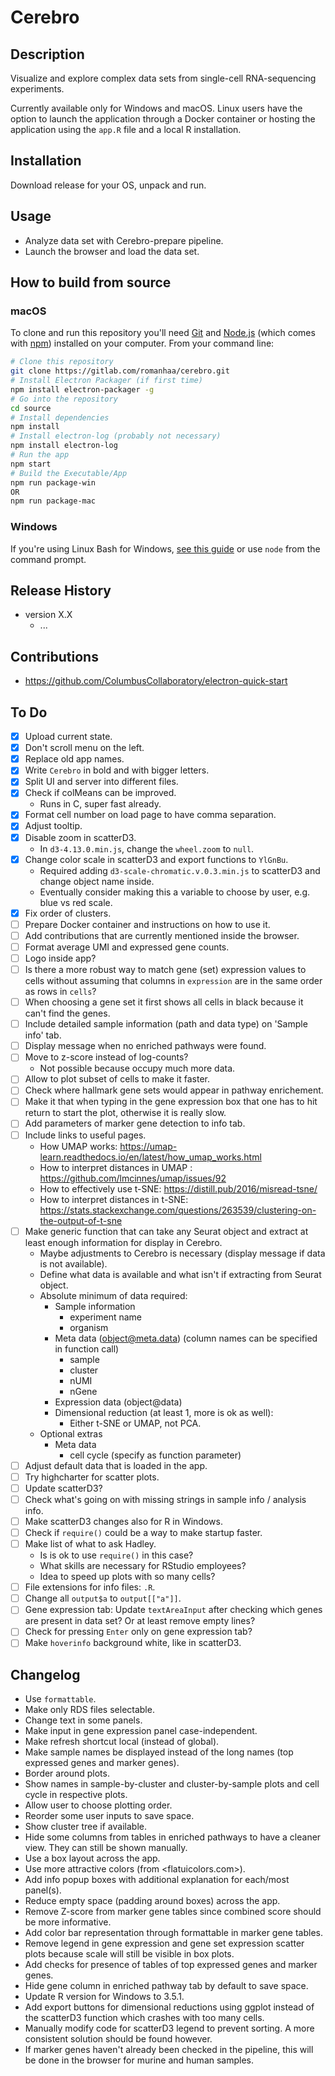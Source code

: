 # Cerebro

## Description

Visualize and explore complex data sets from single-cell RNA-sequencing experiments.

Currently available only for Windows and macOS.
Linux users have the option to launch the application through a Docker container or hosting the application using the `app.R` file and a local R installation.

## Installation

Download release for your OS, unpack and run.

## Usage

* Analyze data set with Cerebro-prepare pipeline.
* Launch the browser and load the data set.

## How to build from source

### macOS

To clone and run this repository you'll need [Git](https://git-scm.com) and [Node.js](https://nodejs.org/en/download/) (which comes with [npm](http://npmjs.com)) installed on your computer. From your command line:

```bash
# Clone this repository
git clone https://gitlab.com/romanhaa/cerebro.git
# Install Electron Packager (if first time)
npm install electron-packager -g 
# Go into the repository
cd source
# Install dependencies
npm install
# Install electron-log (probably not necessary)
npm install electron-log
# Run the app
npm start
# Build the Executable/App
npm run package-win
OR
npm run package-mac 
```

### Windows

If you're using Linux Bash for Windows, [see this guide](https://www.howtogeek.com/261575/how-to-run-graphical-linux-desktop-applications-from-windows-10s-bash-shell/) or use `node` from the command prompt.

## Release History

* version X.X
  * ...

## Contributions

* <https://github.com/ColumbusCollaboratory/electron-quick-start>

## To Do

* [x] Upload current state.
* [x] Don't scroll menu on the left.
* [x] Replace old app names.
* [x] Write `Cerebro` in bold and with bigger letters.
* [x] Split UI and server into different files.
* [x] Check if colMeans can be improved.
  * Runs in C, super fast already.
* [x] Format cell number on load page to have comma separation.
* [x] Adjust tooltip.
* [x] Disable zoom in scatterD3.
  * In `d3-4.13.0.min.js`, change the `wheel.zoom` to `null`.
* [x] Change color scale in scatterD3 and export functions to `YlGnBu`.
  * Required adding `d3-scale-chromatic.v.0.3.min.js` to scatterD3 and change object name inside.
  * Eventually consider making this a variable to choose by user, e.g. blue vs red scale.
* [x] Fix order of clusters.
* [ ] Prepare Docker container and instructions on how to use it.
* [ ] Add contributions that are currently mentioned inside the browser.
* [ ] Format average UMI and expressed gene counts.
* [ ] Logo inside app?
* [ ] Is there a more robust way to match gene (set) expression values to cells without assuming that columns in `expression` are in the same order as rows in `cells`?
* [ ] When choosing a gene set it first shows all cells in black because it can't find the genes.
* [ ] Include detailed sample information (path and data type) on 'Sample info' tab.
* [ ] Display message when no enriched pathways were found.
* [ ] Move to z-score instead of log-counts?
    * Not possible because occupy much more data.
* [ ] Allow to plot subset of cells to make it faster.
* [ ] Check where hallmark gene sets would appear in pathway enrichement.
* [ ] Make it that when typing in the gene expression box that one has to hit return to start the plot, otherwise it is really slow.
* [ ] Add parameters of marker gene detection to info tab.
* [ ] Include links to useful pages.
  * How UMAP works: <https://umap-learn.readthedocs.io/en/latest/how_umap_works.html>
  * How to interpret distances in UMAP : <https://github.com/lmcinnes/umap/issues/92>
  * How to effectively use t-SNE: <https://distill.pub/2016/misread-tsne/>
  * How to interpret distances in t-SNE: <https://stats.stackexchange.com/questions/263539/clustering-on-the-output-of-t-sne>
* [ ] Make generic function that can take any Seurat object and extract at least enough information for display in Cerebro.
  * Maybe adjustments to Cerebro is necessary (display message if data is not available).
  * Define what data is available and what isn't if extracting from Seurat object.
  * Absolute minimum of data required:
    * Sample information
      * experiment name
      * organism
    * Meta data (object@meta.data) (column names can be specified in function call)
      * sample
      * cluster
      * nUMI
      * nGene
    * Expression data (object@data)
    * Dimensional reduction (at least 1, more is ok as well):
      * Either t-SNE or UMAP, not PCA.
  * Optional extras
    * Meta data
      * cell cycle (specify as function parameter)
* [ ] Adjust default data that is loaded in the app.
* [ ] Try highcharter for scatter plots.
* [ ] Update scatterD3?
* [ ] Check what's going on with missing strings in sample info / analysis info.
* [ ] Make scatterD3 changes also for R in Windows.
* [ ] Check if `require()` could be a way to make startup faster.
* [ ] Make list of what to ask Hadley.
  * Is is ok to use `require()` in this case?
  * What skills are necessary for RStudio employees?
  * Idea to speed up plots with so many cells?
* [ ] File extensions for info files: `.R`.
* [ ] Change all `output$a` to `output[["a"]]`.
* [ ] Gene expression tab: Update `textAreaInput` after checking which genes are present in data set? Or at least remove empty lines?
* [ ] Check for pressing `Enter` only on gene expression tab?
* [ ] Make `hoverinfo` background white, like in scatterD3.

## Changelog

* Use `formattable`.
* Make only RDS files selectable.
* Change text in some panels.
* Make input in gene expression panel case-independent.
* Make refresh shortcut local (instead of global).
* Make sample names be displayed instead of the long names (top expressed genes and marker genes).
* Border around plots.
* Show names in sample-by-cluster and cluster-by-sample plots and cell cycle in respective plots.
* Allow user to choose plotting order.
* Reorder some user inputs to save space.
* Show cluster tree if available.
* Hide some columns from tables in enriched pathways to have a cleaner view. They can still be shown manually.
* Use a box layout across the app.
* Use more attractive colors (from <flatuicolors.com>).
* Add info popup boxes with additional explanation for each/most panel(s).
* Reduce empty space (padding around boxes) across the app.
* Remove Z-score from marker gene tables since combined score should be more informative.
* Add color bar representation through formattable in marker gene tables.
* Remove legend in gene expression and gene set expression scatter plots because scale will still be visible in box plots.
* Add checks for presence of tables of top expressed genes and marker genes.
* Hide gene column in enriched pathway tab by default to save space.
* Update R version for Windows to 3.5.1.
* Add export buttons for dimensional reductions using ggplot instead of the scatterD3 function which crashes with too many cells.
* Manually modify code for scatterD3 legend to prevent sorting. A more consistent solution should be found however.
* If marker genes haven't already been checked in the pipeline, this will be done in the browser for murine and human samples.
